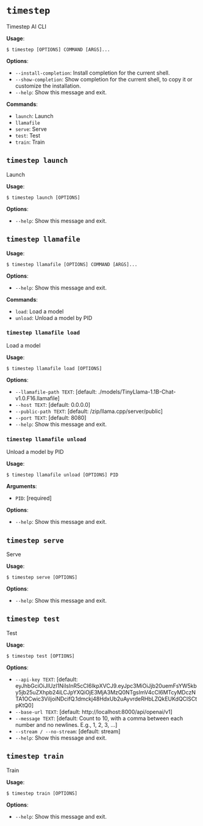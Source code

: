 # `timestep`

Timestep AI CLI

**Usage**:

```console
$ timestep [OPTIONS] COMMAND [ARGS]...
```

**Options**:

* `--install-completion`: Install completion for the current shell.
* `--show-completion`: Show completion for the current shell, to copy it or customize the installation.
* `--help`: Show this message and exit.

**Commands**:

* `launch`: Launch
* `llamafile`
* `serve`: Serve
* `test`: Test
* `train`: Train

## `timestep launch`

Launch

**Usage**:

```console
$ timestep launch [OPTIONS]
```

**Options**:

* `--help`: Show this message and exit.

## `timestep llamafile`

**Usage**:

```console
$ timestep llamafile [OPTIONS] COMMAND [ARGS]...
```

**Options**:

* `--help`: Show this message and exit.

**Commands**:

* `load`: Load a model
* `unload`: Unload a model by PID

### `timestep llamafile load`

Load a model

**Usage**:

```console
$ timestep llamafile load [OPTIONS]
```

**Options**:

* `--llamafile-path TEXT`: [default: ./models/TinyLlama-1.1B-Chat-v1.0.F16.llamafile]
* `--host TEXT`: [default: 0.0.0.0]
* `--public-path TEXT`: [default: /zip/llama.cpp/server/public]
* `--port TEXT`: [default: 8080]
* `--help`: Show this message and exit.

### `timestep llamafile unload`

Unload a model by PID

**Usage**:

```console
$ timestep llamafile unload [OPTIONS] PID
```

**Arguments**:

* `PID`: [required]

**Options**:

* `--help`: Show this message and exit.

## `timestep serve`

Serve

**Usage**:

```console
$ timestep serve [OPTIONS]
```

**Options**:

* `--help`: Show this message and exit.

## `timestep test`

Test

**Usage**:

```console
$ timestep test [OPTIONS]
```

**Options**:

* `--api-key TEXT`: [default: eyJhbGciOiJIUzI1NiIsInR5cCI6IkpXVCJ9.eyJpc3MiOiJjb20uemFsYW5kby5jb25uZXhpb24iLCJpYXQiOjE3MjA3MzQ0NTgsImV4cCI6MTcyMDczNTA1OCwic3ViIjoiNDcifQ.1dmckj48HdxUb2uAyvrdeRHbLZQkEUKdQClSCtpKtQ0]
* `--base-url TEXT`: [default: http://localhost:8000/api/openai/v1]
* `--message TEXT`: [default: Count to 10, with a comma between each number and no newlines. E.g., 1, 2, 3, ...]
* `--stream / --no-stream`: [default: stream]
* `--help`: Show this message and exit.

## `timestep train`

Train

**Usage**:

```console
$ timestep train [OPTIONS]
```

**Options**:

* `--help`: Show this message and exit.
